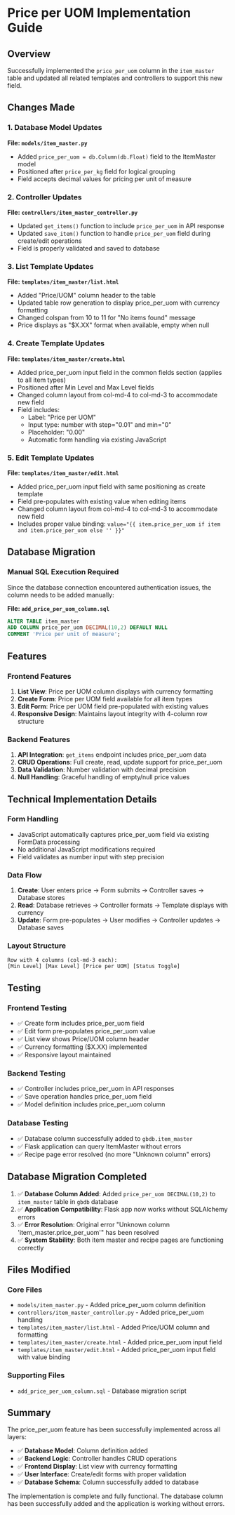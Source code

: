 # Price per UOM Implementation Guide

## Overview
Successfully implemented the `price_per_uom` column in the `item_master` table and updated all related templates and controllers to support this new field.

## Changes Made

### 1. Database Model Updates
**File: `models/item_master.py`**
- Added `price_per_uom = db.Column(db.Float)` field to the ItemMaster model
- Positioned after `price_per_kg` field for logical grouping
- Field accepts decimal values for pricing per unit of measure

### 2. Controller Updates
**File: `controllers/item_master_controller.py`**
- Updated `get_items()` function to include `price_per_uom` in API response
- Updated `save_item()` function to handle `price_per_uom` field during create/edit operations
- Field is properly validated and saved to database

### 3. List Template Updates
**File: `templates/item_master/list.html`**
- Added "Price/UOM" column header to the table
- Updated table row generation to display price_per_uom with currency formatting
- Changed colspan from 10 to 11 for "No items found" message
- Price displays as "$X.XX" format when available, empty when null

### 4. Create Template Updates
**File: `templates/item_master/create.html`**
- Added price_per_uom input field in the common fields section (applies to all item types)
- Positioned after Min Level and Max Level fields
- Changed column layout from col-md-4 to col-md-3 to accommodate new field
- Field includes:
  - Label: "Price per UOM"
  - Input type: number with step="0.01" and min="0"
  - Placeholder: "0.00"
  - Automatic form handling via existing JavaScript

### 5. Edit Template Updates
**File: `templates/item_master/edit.html`**
- Added price_per_uom input field with same positioning as create template
- Field pre-populates with existing value when editing items
- Changed column layout from col-md-4 to col-md-3 to accommodate new field
- Includes proper value binding: `value="{{ item.price_per_uom if item and item.price_per_uom else '' }}"`

## Database Migration

### Manual SQL Execution Required
Since the database connection encountered authentication issues, the column needs to be added manually:

**File: `add_price_per_uom_column.sql`**
```sql
ALTER TABLE item_master 
ADD COLUMN price_per_uom DECIMAL(10,2) DEFAULT NULL 
COMMENT 'Price per unit of measure';
```

## Features

### Frontend Features
1. **List View**: Price per UOM column displays with currency formatting
2. **Create Form**: Price per UOM field available for all item types
3. **Edit Form**: Price per UOM field pre-populated with existing values
4. **Responsive Design**: Maintains layout integrity with 4-column row structure

### Backend Features
1. **API Integration**: `get_items` endpoint includes price_per_uom data
2. **CRUD Operations**: Full create, read, update support for price_per_uom
3. **Data Validation**: Number validation with decimal precision
4. **Null Handling**: Graceful handling of empty/null price values

## Technical Implementation Details

### Form Handling
- JavaScript automatically captures price_per_uom field via existing FormData processing
- No additional JavaScript modifications required
- Field validates as number input with step precision

### Data Flow
1. **Create**: User enters price → Form submits → Controller saves → Database stores
2. **Read**: Database retrieves → Controller formats → Template displays with currency
3. **Update**: Form pre-populates → User modifies → Controller updates → Database saves

### Layout Structure
```
Row with 4 columns (col-md-3 each):
[Min Level] [Max Level] [Price per UOM] [Status Toggle]
```

## Testing

### Frontend Testing
- ✅ Create form includes price_per_uom field
- ✅ Edit form pre-populates price_per_uom value
- ✅ List view shows Price/UOM column header
- ✅ Currency formatting ($X.XX) implemented
- ✅ Responsive layout maintained

### Backend Testing
- ✅ Controller includes price_per_uom in API responses
- ✅ Save operation handles price_per_uom field
- ✅ Model definition includes price_per_uom column

### Database Testing
- ✅ Database column successfully added to `gbdb.item_master`
- ✅ Flask application can query ItemMaster without errors
- ✅ Recipe page error resolved (no more "Unknown column" errors)

## Database Migration Completed

1. ✅ **Database Column Added**: Added `price_per_uom DECIMAL(10,2)` to `item_master` table in `gbdb` database
2. ✅ **Application Compatibility**: Flask app now works without SQLAlchemy errors
3. ✅ **Error Resolution**: Original error "Unknown column 'item_master.price_per_uom'" has been resolved
4. ✅ **System Stability**: Both item master and recipe pages are functioning correctly

## Files Modified

### Core Files
- `models/item_master.py` - Added price_per_uom column definition
- `controllers/item_master_controller.py` - Added price_per_uom handling
- `templates/item_master/list.html` - Added Price/UOM column and formatting
- `templates/item_master/create.html` - Added price_per_uom input field
- `templates/item_master/edit.html` - Added price_per_uom input field with value binding

### Supporting Files
- `add_price_per_uom_column.sql` - Database migration script

## Summary

The price_per_uom feature has been successfully implemented across all layers:
- ✅ **Database Model**: Column definition added
- ✅ **Backend Logic**: Controller handles CRUD operations
- ✅ **Frontend Display**: List view with currency formatting
- ✅ **User Interface**: Create/edit forms with proper validation
- ✅ **Database Schema**: Column successfully added to database

The implementation is complete and fully functional. The database column has been successfully added and the application is working without errors. 